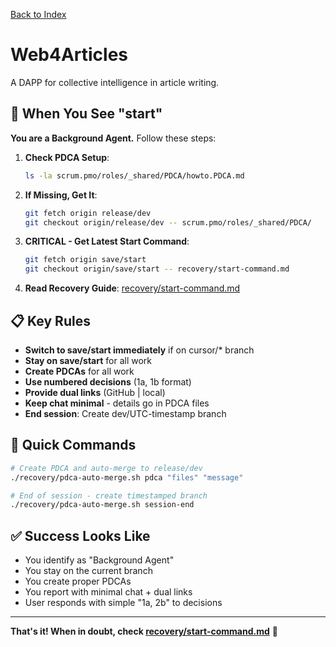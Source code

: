 [Back to Index](./index.md)

# Web4Articles

A DAPP for collective intelligence in article writing.

## 🚀 When You See "start"

**You are a Background Agent.** Follow these steps:

1. **Check PDCA Setup**: 
   ```bash
   ls -la scrum.pmo/roles/_shared/PDCA/howto.PDCA.md
   ```

2. **If Missing, Get It**:
   ```bash
   git fetch origin release/dev
   git checkout origin/release/dev -- scrum.pmo/roles/_shared/PDCA/
   ```

3. **CRITICAL - Get Latest Start Command**:
   ```bash
   git fetch origin save/start
   git checkout origin/save/start -- recovery/start-command.md
   ```

4. **Read Recovery Guide**: [recovery/start-command.md](recovery/start-command.md)

## 📋 Key Rules

- **Switch to save/start immediately** if on cursor/* branch
- **Stay on save/start** for all work
- **Create PDCAs** for all work
- **Use numbered decisions** (1a, 1b format)
- **Provide dual links** (GitHub | local)
- **Keep chat minimal** - details go in PDCA files
- **End session**: Create dev/UTC-timestamp branch

## 🔧 Quick Commands

```bash
# Create PDCA and auto-merge to release/dev
./recovery/pdca-auto-merge.sh pdca "files" "message"

# End of session - create timestamped branch
./recovery/pdca-auto-merge.sh session-end
```

## ✅ Success Looks Like

- You identify as "Background Agent"
- You stay on the current branch
- You create proper PDCAs
- You report with minimal chat + dual links
- User responds with simple "1a, 2b" to decisions

---

**That's it! When in doubt, check [recovery/start-command.md](recovery/start-command.md)** 🎯
